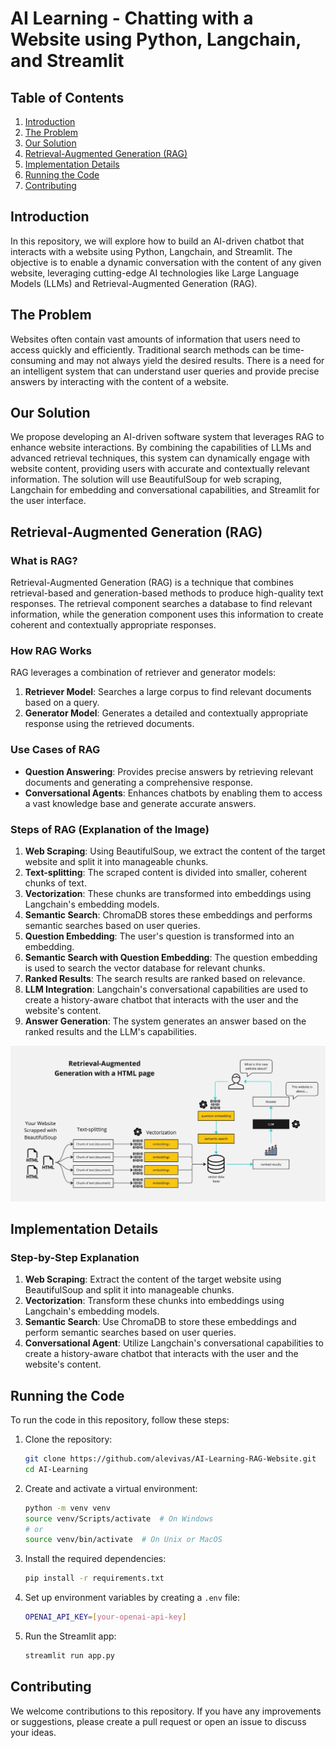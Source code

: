 # AI Learning - Chatting with a Website using Python, Langchain, and Streamlit

## Table of Contents
1. [Introduction](#introduction)
2. [The Problem](#the-problem)
3. [Our Solution](#our-solution)
4. [Retrieval-Augmented Generation (RAG)](#retrieval-augmented-generation-rag)
5. [Implementation Details](#implementation-details)
6. [Running the Code](#running-the-code)
7. [Contributing](#contributing)

## Introduction
In this repository, we will explore how to build an AI-driven chatbot that interacts with a website using Python, Langchain, and Streamlit. The objective is to enable a dynamic conversation with the content of any given website, leveraging cutting-edge AI technologies like Large Language Models (LLMs) and Retrieval-Augmented Generation (RAG).

## The Problem
Websites often contain vast amounts of information that users need to access quickly and efficiently. Traditional search methods can be time-consuming and may not always yield the desired results. There is a need for an intelligent system that can understand user queries and provide precise answers by interacting with the content of a website.

## Our Solution
We propose developing an AI-driven software system that leverages RAG to enhance website interactions. By combining the capabilities of LLMs and advanced retrieval techniques, this system can dynamically engage with website content, providing users with accurate and contextually relevant information. The solution will use BeautifulSoup for web scraping, Langchain for embedding and conversational capabilities, and Streamlit for the user interface.

## Retrieval-Augmented Generation (RAG)
### What is RAG?
Retrieval-Augmented Generation (RAG) is a technique that combines retrieval-based and generation-based methods to produce high-quality text responses. The retrieval component searches a database to find relevant information, while the generation component uses this information to create coherent and contextually appropriate responses.

### How RAG Works
RAG leverages a combination of retriever and generator models:
1. **Retriever Model**: Searches a large corpus to find relevant documents based on a query.
2. **Generator Model**: Generates a detailed and contextually appropriate response using the retrieved documents.

### Use Cases of RAG
- **Question Answering**: Provides precise answers by retrieving relevant documents and generating a comprehensive response.
- **Conversational Agents**: Enhances chatbots by enabling them to access a vast knowledge base and generate accurate answers.

### Steps of RAG (Explanation of the Image)
1. **Web Scraping**: Using BeautifulSoup, we extract the content of the target website and split it into manageable chunks.
2. **Text-splitting**: The scraped content is divided into smaller, coherent chunks of text.
3. **Vectorization**: These chunks are transformed into embeddings using Langchain's embedding models.
4. **Semantic Search**: ChromaDB stores these embeddings and performs semantic searches based on user queries.
5. **Question Embedding**: The user's question is transformed into an embedding.
6. **Semantic Search with Question Embedding**: The question embedding is used to search the vector database for relevant chunks.
7. **Ranked Results**: The search results are ranked based on relevance.
8. **LLM Integration**: Langchain's conversational capabilities are used to create a history-aware chatbot that interacts with the user and the website's content.
9. **Answer Generation**: The system generates an answer based on the ranked results and the LLM's capabilities.

![RAG Workflow](docs/HTML-rag-diagram.jpg)

## Implementation Details
### Step-by-Step Explanation
1. **Web Scraping**: Extract the content of the target website using BeautifulSoup and split it into manageable chunks.
2. **Vectorization**: Transform these chunks into embeddings using Langchain's embedding models.
3. **Semantic Search**: Use ChromaDB to store these embeddings and perform semantic searches based on user queries.
4. **Conversational Agent**: Utilize Langchain's conversational capabilities to create a history-aware chatbot that interacts with the user and the website's content.

## Running the Code
To run the code in this repository, follow these steps:

1. Clone the repository:
    ```bash
    git clone https://github.com/alevivas/AI-Learning-RAG-Website.git
    cd AI-Learning
    ```

2. Create and activate a virtual environment:
    ```bash
    python -m venv venv
    source venv/Scripts/activate  # On Windows
    # or
    source venv/bin/activate  # On Unix or MacOS
    ```

3. Install the required dependencies:
    ```bash
    pip install -r requirements.txt
    ```

4. Set up environment variables by creating a `.env` file:
    ```bash
    OPENAI_API_KEY=[your-openai-api-key]
    ```

5. Run the Streamlit app:
    ```bash
    streamlit run app.py
    ```

## Contributing
We welcome contributions to this repository. If you have any improvements or suggestions, please create a pull request or open an issue to discuss your ideas.
